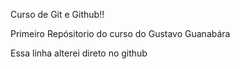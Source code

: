  Curso de Git e Github!!
 
 Primeiro Repósitorio do curso do Gustavo Guanabára

Essa linha alterei direto no github
